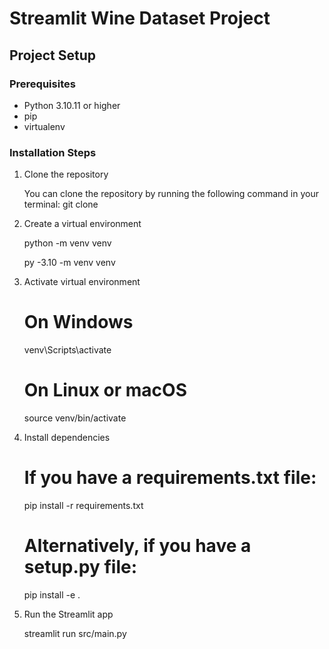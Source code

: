 # Streamlit Wine Dataset Project

## Project Setup

### Prerequisites

- Python 3.10.11 or higher
- pip
- virtualenv

 ### Installation Steps

1. Clone the repository

   You can clone the repository by running the following command in your terminal:
   git clone <repository-url>


2. Create a virtual environment

    python -m venv venv

    py -3.10 -m venv venv

3. Activate virtual environment

    # On Windows
    venv\Scripts\activate

    # On Linux or macOS
    source venv/bin/activate

4. Install dependencies

    # If you have a requirements.txt file:
    pip install -r requirements.txt

    # Alternatively, if you have a setup.py file:
    pip install -e .

5. Run the Streamlit app

    streamlit run src/main.py
